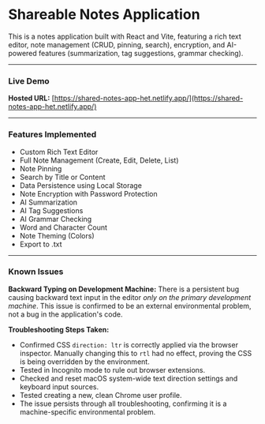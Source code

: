 # Shareable Notes Application

This is a notes application built with React and Vite, featuring a rich text editor, note management (CRUD, pinning, search), encryption, and AI-powered features (summarization, tag suggestions, grammar checking).

---

### Live Demo

**Hosted URL:** [https://shared-notes-app-het.netlify.app/](https://shared-notes-app-het.netlify.app/)

---

### Features Implemented
- Custom Rich Text Editor
- Full Note Management (Create, Edit, Delete, List)
- Note Pinning
- Search by Title or Content
- Data Persistence using Local Storage
- Note Encryption with Password Protection
- AI Summarization
- AI Tag Suggestions
- AI Grammar Checking
- Word and Character Count
- Note Theming (Colors)
- Export to .txt

---

### Known Issues

**Backward Typing on Development Machine:**
There is a persistent bug causing backward text input in the editor *only on the primary development machine*. This issue is confirmed to be an external environmental problem, not a bug in the application's code.

**Troubleshooting Steps Taken:**
* Confirmed CSS `direction: ltr` is correctly applied via the browser inspector. Manually changing this to `rtl` had no effect, proving the CSS is being overridden by the environment.
* Tested in Incognito mode to rule out browser extensions.
* Checked and reset macOS system-wide text direction settings and keyboard input sources.
* Tested creating a new, clean Chrome user profile.
* The issue persists through all troubleshooting, confirming it is a machine-specific environmental problem.